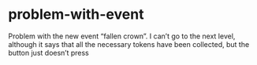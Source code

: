 # problem-with-event
Problem with the new event “fallen crown”. I can’t go to the next level, although it says that all the necessary tokens have been collected, but the button just doesn’t press
